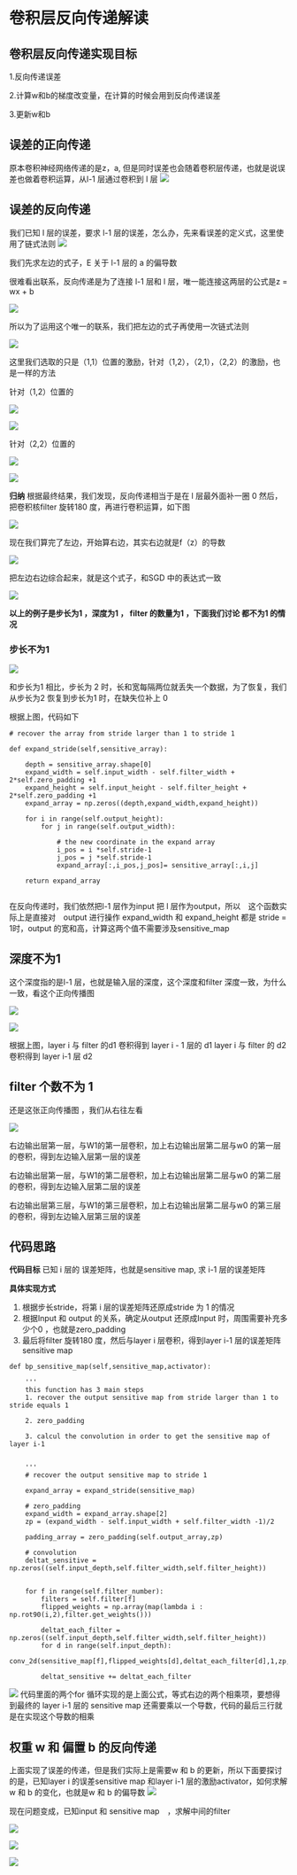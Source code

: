 # 卷积层反向传递解读

## 卷积层反向传递实现目标

1.反向传递误差

2.计算w和b的梯度改变量，在计算的时候会用到反向传递误差

3.更新w和b


## 误差的正向传递
原本卷积神经网络传递的是z，a, 但是同时误差也会随着卷积层传递，也就是说误差也做着卷积运算，从l-1 层通过卷积到 l 层
![](https://github.com/WuFan1992/CNN-Convolutional-Neural-Network/blob/master/convolution%20layer/image-convolution%20layer/14.png)


## 误差的反向传递
我们已知 l 层的误差，要求 l-1 层的误差，怎么办，先来看误差的定义式，这里使用了链式法则
![](https://github.com/WuFan1992/CNN-Convolutional-Neural-Network/blob/master/convolution%20layer/image-convolution%20layer/16.PNG)

我们先求左边的式子，E 关于 l-1 层的 a 的偏导数

很难看出联系，反向传递是为了连接 l-1 层和 l 层，唯一能连接这两层的公式是z = wx + b

![](https://github.com/WuFan1992/CNN-Convolutional-Neural-Network/blob/master/convolution%20layer/image-convolution%20layer/17.PNG)

所以为了运用这个唯一的联系，我们把左边的式子再使用一次链式法则

![](https://github.com/WuFan1992/CNN-Convolutional-Neural-Network/blob/master/convolution%20layer/image-convolution%20layer/18.PNG)

这里我们选取的只是（1,1）位置的激励，针对（1,2），（2,1），（2,2）的激励，也是一样的方法

针对（1,2）位置的

![](https://github.com/WuFan1992/CNN-Convolutional-Neural-Network/blob/master/convolution%20layer/image-convolution%20layer/19.PNG)

![](https://github.com/WuFan1992/CNN-Convolutional-Neural-Network/blob/master/convolution%20layer/image-convolution%20layer/20.PNG)

针对（2,2）位置的


![](https://github.com/WuFan1992/CNN-Convolutional-Neural-Network/blob/master/convolution%20layer/image-convolution%20layer/21.PNG)

![](https://github.com/WuFan1992/CNN-Convolutional-Neural-Network/blob/master/convolution%20layer/image-convolution%20layer/22.PNG)


**归纳**
根据最终结果，我们发现，反向传递相当于是在 l 层最外面补一圈 0 然后， 把卷积核filter 旋转180 度，再进行卷积运算，如下图

![](https://github.com/WuFan1992/CNN-Convolutional-Neural-Network/blob/master/convolution%20layer/image-convolution%20layer/23.png)

现在我们算完了左边，开始算右边，其实右边就是f（z）的导数

![](https://github.com/WuFan1992/CNN-Convolutional-Neural-Network/blob/master/convolution%20layer/image-convolution%20layer/25.PNG)

把左边右边综合起来，就是这个式子，和SGD 中的表达式一致

![](https://github.com/WuFan1992/CNN-Convolutional-Neural-Network/blob/master/convolution%20layer/image-convolution%20layer/26.PNG)

**以上的例子是步长为1 ，深度为1 ， filter 的数量为1 ，下面我们讨论 都不为1 的情况**


### 步长不为1

![](https://github.com/WuFan1992/CNN-Convolutional-Neural-Network/blob/master/convolution%20layer/image-convolution%20layer/27.png)

和步长为1 相比，步长为 2 时，长和宽每隔两位就丢失一个数据，为了恢复，我们从步长为2 恢复到步长为1 时，在缺失位补上 0

根据上图，代码如下

```
# recover the array from stride larger than 1 to stride 1

def expand_stride(self,sensitive_array):

    depth = sensitive_array.shape[0]
    expand_width = self.input_width - self.filter_width + 2*self.zero_padding +1
    expand_height = self.input_height - self.filter_height + 2*self.zero_padding +1
    expand_array = np.zeros((depth,expand_width,expand_height))

    for i in range(self.output_height):
        for j in range(self.output_width):

            # the new coordinate in the expand array
            i_pos = i *self.stride-1
            j_pos = j *self.stride-1
            expand_array[:,i_pos,j_pos]= sensitive_array[:,i,j]

    return expand_array
    
 ```
在反向传递时，我们依然把l-1 层作为input 把 l 层作为output，所以　这个函数实际上是直接对　output 进行操作
expand_width 和 expand_height 都是 stride = 1时，output 的宽和高，计算这两个值不需要涉及sensitive_map

## 深度不为1
这个深度指的是l-1 层，也就是输入层的深度，这个深度和filter 深度一致，为什么一致，看这个正向传播图

![](https://github.com/WuFan1992/CNN-Convolutional-Neural-Network/blob/master/convolution%20layer/image-convolution%20layer/matrice1.gif)

![](https://github.com/WuFan1992/CNN-Convolutional-Neural-Network/blob/master/convolution%20layer/image-convolution%20layer/28.png)



根据上图，layer i 与 filter 的d1 卷积得到 layer i - 1 层的 d1
layer i 与 filter 的 d2 卷积得到 layer i-1 层 d2 



## filter 个数不为 1


还是这张正向传播图 ，我们从右往左看

![](https://github.com/WuFan1992/CNN-Convolutional-Neural-Network/blob/master/convolution%20layer/image-convolution%20layer/matrice1.gif)

右边输出层第一层，与W1的第一层卷积，加上右边输出层第二层与w0 的第一层的卷积，得到左边输入层第一层的误差

右边输出层第一层，与W1的第二层卷积，加上右边输出层第二层与w0 的第二层的卷积，得到左边输入层第二层的误差

右边输出层第三层，与W1的第三层卷积，加上右边输出层第二层与w0 的第三层的卷积，得到左边输入层第三层的误差

## 代码思路 
**代码目标**
已知 i 层的 误差矩阵，也就是sensitive map, 求 i-1 层的误差矩阵

**具体实现方式**

1. 根据步长stride，将第 i 层的误差矩阵还原成stride 为 1 的情况
2. 根据Input 和 output 的关系，确定从output 还原成Input 时，周围需要补充多少个0 ，也就是zero_padding
3. 最后将filter 旋转180 度，然后与layer i 层卷积，得到layer i-1 层的误差矩阵sensitive map


```
def bp_sensitive_map(self,sensitive_map,activator):

    '''
    this function has 3 main steps
    1. recover the output sensitive map from stride larger than 1 to stride equals 1

    2. zero_padding

    3. calcul the convolution in order to get the sensitive map of layer i-1 


    '''
    # recover the output sensitive map to stride 1

    expand_array = expand_stride(sensitive_map)

    # zero_padding
    expand_width = expand_array.shape[2]
    zp = (expand_width - self.input_width + self.filter_width -1)/2

    padding_array = zero_padding(self.output_array,zp)

    # convolution
    deltat_sensitive = np.zeros((self.input_depth,self.filter_width,self.filter_height))
    

    for f in range(self.filter_number):
        filters = self.filter[f]
        flipped_weights = np.array(map(lambda i : np.rot90(i,2),filter.get_weights()))
        
        deltat_each_filter = np.zeros((self.input_depth,self.filter_width,self.filter_height))
        for d in range(self.input_depth):
            conv_2d(sensitive_map[f],flipped_weights[d],deltat_each_filter[d],1,zp,self.bias)

        deltat_sensitive += deltat_each_filter
```

![](https://github.com/WuFan1992/CNN-Convolutional-Neural-Network/blob/master/convolution%20layer/image-convolution%20layer/29.PNG)
代码里面的两个for 循环实现的是上面公式，等式右边的两个相乘项，要想得到最终的 layer i-1 层的 sensitive map 还需要乘以一个导数，代码的最后三行就是在实现这个导数的相乘


## 权重 w 和 偏置 b 的反向传递

上面实现了误差的传递，但是我们实际上是需要w 和 b 的更新，所以下面要探讨的是，已知layer i 的误差sensitive map 和layer i-1 层的激励activator，如何求解w 和 b 的变化，也就是w 和 b 的偏导数
![](https://github.com/WuFan1992/CNN-Convolutional-Neural-Network/blob/master/convolution%20layer/image-convolution%20layer/30.png)

现在问题变成，已知input 和 sensitive map　，求解中间的filter

![](https://github.com/WuFan1992/CNN-Convolutional-Neural-Network/blob/master/convolution%20layer/image-convolution%20layer/31.PNG)

![](https://github.com/WuFan1992/CNN-Convolutional-Neural-Network/blob/master/convolution%20layer/image-convolution%20layer/32.PNG)

![](https://github.com/WuFan1992/CNN-Convolutional-Neural-Network/blob/master/convolution%20layer/image-convolution%20layer/33.PNG)
